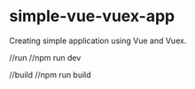# simple-vue-vuex-app
Creating simple application using Vue and Vuex.

//run
//npm run dev


//build
//npm run build
